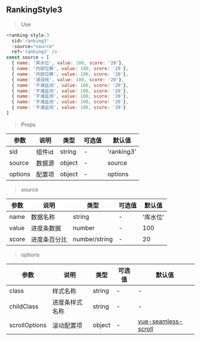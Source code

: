 ## RankingStyle3

> Use
```javascript
<ranking-style-3
  sid='ranking3'
  :source="source"
  ref='ranking3' />
const source = [
  { name: '库水位', value: 100, score: '20'},
  { name: '内部位移', value: 100, score: '20'},
  { name: '内部位移', value: 100, score: '20'},
  { name: '浸润线', value: 100, score: '20'},
  { name: '干滩监测', value: 100, score: '20'},
  { name: '干滩监测', value: 100, score: '20'},
  { name: '干滩监测', value: 100, score: '20'},
  { name: '干滩监测', value: 100, score: '20'},
  { name: '干滩监测', value: 100, score: '20'}
]
```

> Props

参数|说明|类型|可选值|默认值
-|-|-|-|-|
sid|组件id|string|-|'ranking3'
source|数据源|object|-|source
options|配置项|object|-|options

> source

参数|说明|类型|可选值|默认值
-|-|-|-|-|
name|数据名称|string|-|'库水位'
value|进度条数据|number|-|100
score|进度条百分比|number/string|-|20

> options

参数|说明|类型|可选值|默认值
-|-|-|-|-|
class|样式名称|string|-|-
childClass|进度条样式名称|string|-|-
scrollOptions|滚动配置项|object|-|[vue-seamless-scroll](https://www.npmjs.com/package/seamless-scroll)

